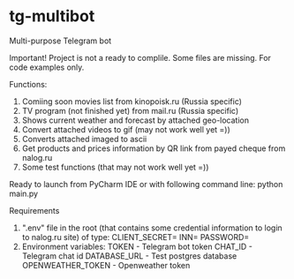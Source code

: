 # tg-multibot
Multi-purpose Telegram bot

Important! Project is not a ready to complile. Some files are missing. For code examples only.

Functions:
1. Comiing soon movies list from kinopoisk.ru (Russia specific)
2. TV program (not finished yet) from mail.ru (Russia specific)
3. Shows current weather and forecast by attached geo-location
4. Convert attached videos to gif (may not work well yet =))
6. Converts attached imaged to ascii
7. Get products and prices information by QR link from payed cheque from nalog.ru
8. Some test functions (that may not work well yet =))

Ready to launch from PyCharm IDE or with following command line:
python main.py


Requirements
1. ".env" file in the root (that contains some credential information to login to nalog.ru site) of type:
CLIENT_SECRET=
INN=
PASSWORD=
2. Environment variables:
TOKEN - Telegram bot token
CHAT_ID - Telegram chat id
DATABASE_URL - Test postgres database
OPENWEATHER_TOKEN - Openweather token

